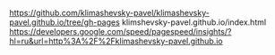 https://github.com/klimashevsky-pavel/klimashevsky-pavel.github.io/tree/gh-pages
klimshevsky-pavel.github.io/index.html
https://developers.google.com/speed/pagespeed/insights/?hl=ru&url=http%3A%2F%2Fklimashevsky-pavel.github.io
